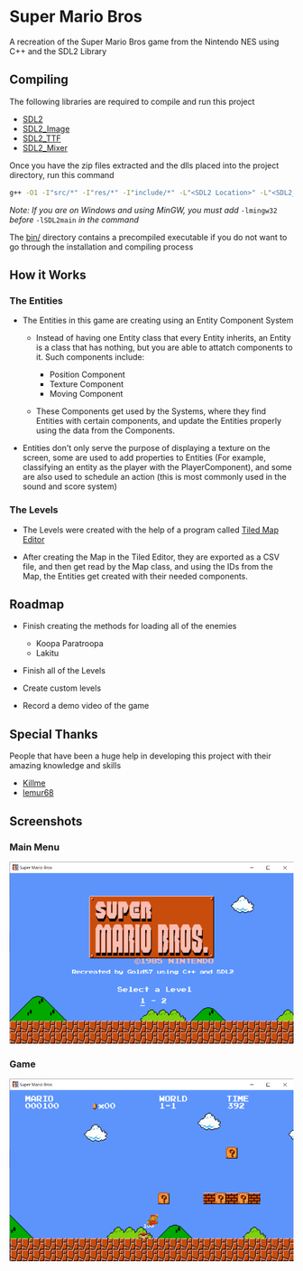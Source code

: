 
# Super Mario Bros

A recreation of the Super Mario Bros game from the Nintendo NES using C++ and the SDL2 Library

## Compiling

The following libraries are required to compile and run this project
- [SDL2](https://www.libsdl.org/download-2.0.php)
- [SDL2_Image](https://www.libsdl.org/projects/SDL_image/)
- [SDL2_TTF](https://www.libsdl.org/projects/SDL_ttf/release/)
- [SDL2_Mixer](https://libsdl.org/projects/SDL_mixer/)

Once you have the zip files extracted and the dlls placed into the project directory, run this command

```bash
g++ -O1 -I"src/*" -I"res/*" -I"include/*" -L"<SDL2 Location>" -L"<SDL2_image Location>" -L"<SDL2_TTF Location>" -L"<SDL2_Mixer Location>" -lSDL2main -lSDL2 -lSDL2_image -lSDL2_ttf -lSDL2_mixer
```
*Note: If you are on Windows and using MinGW, you must add* `-lmingw32` *before* `-lSDL2main` *in the command*

The [bin/](bin/) directory contains a precompiled executable if you do not want to go through the installation and compiling process

## How it Works

### The Entities

- The Entities in this game are creating using an Entity Component System
    - Instead of having one Entity class that every Entity inherits, an Entity is a class that has nothing, but you are able to attatch components to it. Such components include:
        - Position Component
        - Texture Component
        - Moving Component

    - These Components get used by the Systems, where they find Entities with certain components, and update the Entities properly using the data from the Components.

- Entities don't only serve the purpose of displaying a texture on the screen, some are used to add properties to Entities (For example, classifying an entity as the player with the PlayerComponent), and some are also used to schedule an action (this is most commonly used in the sound and score system)

### The Levels

- The Levels were created with the help of a program called [Tiled Map Editor](https://www.mapeditor.org/)

- After creating the Map in the Tiled Editor, they are exported as a CSV file, and then get read by the Map class, and using the IDs from the Map, the Entities get created with their needed components.

## Roadmap

- Finish creating the methods for loading all of the enemies
    - Koopa Paratroopa
    - Lakitu

- Finish all of the Levels

- Create custom levels

- Record a demo video of the game

## Special Thanks
People that have been a huge help in developing this project with their amazing knowledge and skills
 - [Killme](https://github.com/killme)
 - [lemur68](https://github.com/friedkeenan/)

 ## Screenshots

 ### Main Menu
 ![Main Menu](res/screenshots/menu.png)

 ### Game
 ![Game](res/screenshots/game.png)
